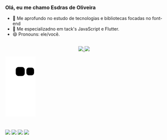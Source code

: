 ### Olá, eu me chamo Esdras de Oliveira
- 🔭 Me aprofundo no estudo de tecnologias e bibliotecas focadas no font-end
- 🌱 Me especializadno em tack's JavaScript e Flutter.
- 😄 Pronouns: ele/você.
 ##
 
<div align="center">
  <a href="https://github.com/ApenasEsdras">
  <img height="180em" src="https://github-readme-stats.vercel.app/api?username=ApenasEsdras&show_icons=true&theme=dracula&include_all_commits=true&count_private=true"/>
  <img height="180em" src="https://github-readme-stats.vercel.app/api/top-langs/?username=ApenasEsdras&layout=compact&langs_count=7&theme=dracula"/>
</div>
 
 
  ![Snake animation](https://github.com/rafaballerini/rafaballerini/blob/output/github-contribution-grid-snake.svg)
 
  #
 
<div> 
  <a href="https://www.youtube.com/channel/UCrnSDklw5W1jTxv7zT2h6DQ" target="_blank"><img src="https://img.shields.io/badge/YouTube-FF0000?style=for-the-badge&logo=youtube&logoColor=white" target="_blank"></a>
  <a href="https://instagram.com/apenasesdras" target="_blank"><img src="https://img.shields.io/badge/-Instagram-%23E4405F?style=for-the-badge&logo=instagram&logoColor=white" target="_blank"></a> 
  <a href = "mailto:apenasesdras@gmail.com"><img src="https://img.shields.io/badge/-Gmail-%23333?style=for-the-badge&logo=gmail&logoColor=white" target="_blank"></a>
  <a href="https://www.linkedin.com/in/esdras-soares-de-oliveira-283528210/" target="_blank"><img src="https://img.shields.io/badge/-LinkedIn-%230077B5?style=for-the-badge&logo=linkedin&logoColor=white" target="_blank"></a> 
    
</div>

